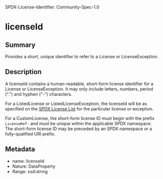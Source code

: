SPDX-License-Identifier: Community-Spec-1.0

# licenseId

## Summary

Provides a short, unique identifier to refer to a License or LicenseException.

## Description

A licenseId contains a human-readable, short-form license identifier for a
License or LicenseException. It may only include letters, numbers, period
(".") and hyphen ("-") characters.

For a ListedLicense or ListedLicenseException, the licenseId will be as
specified on the [SPDX License List](https://spdx.org/licenses) for the
particular license or exception.

For a CustomLicense, the short-form license ID must begin with the prefix
`LicenseRef-` and must be unique within the applicable SPDX namespace. The
short-form license ID may be preceded by an SPDX namespace or a
fully-qualified URI prefix.

## Metadata

- name: licenseId
- Nature: DataProperty
- Range: xsd:string
